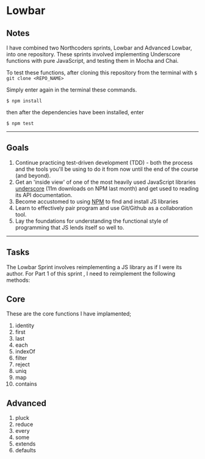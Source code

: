 # Lowbar

## Notes

I have combined two Northcoders sprints, Lowbar and Advanced Lowbar, into one repository. These sprints involved implementing Underscore functions with pure JavaScript, and testing them in Mocha and Chai.

To test these functions, after cloning this repository from the terminal with 
`$ git clone <REPO_NAME>`

Simply enter again in the terminal these commands.

`$ npm install`

then after the dependencies have been installed, enter

`$ npm test`

---

## Goals

1. Continue practicing test-driven development (TDD) - both the process and the
tools you'll be using to do it from now until the end of the course (and beyond).
2. Get an 'inside view' of one of the most heavily used JavaScript libraries
[underscore](http://underscorejs.org/) (11m downloads on NPM last month) and
get used to reading its API documentation.
3. Become accustomed to using [NPM](https://www.npmjs.com/) to find and install
JS libraries
4. Learn to effectively pair program and use Git/Github as a collaboration tool.
5. Lay the foundations for understanding the functional style of programming that JS lends itself so well to.


---

## Tasks

The Lowbar Sprint involves reimplementing a JS library as if I were its author. For Part 1 of this sprint , I need to reimplement the following methods:

## Core

These are the core functions I have implamented;

1. identity
2. first
3. last
4. each
5. indexOf
6. filter
7. reject
8. uniq
9. map
10. contains

## Advanced

1. pluck
2. reduce
3. every
4. some
5. extends
6. defaults